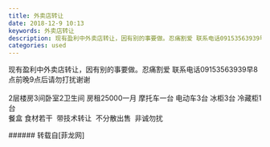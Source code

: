 ```yaml
---
title: 外卖店转让
date: 2018-12-9 10:13
keywords: 外卖店转让
description: 现有盈利中外卖店转让，因有别的事要做。忍痛割爱 联系电话09153563939早8点前晚9点后请勿打扰谢谢2层楼房3间卧室2卫生间 房租25000一月 摩托车一台 电动车3台 冰柜3台 冷藏柜1台餐盒 食材若干  带技术转让  不分散出售  非诚勿扰
categories: used
---
```

<td class="t_f" id="postmessage_2434927">

现有盈利中外卖店转让，因有别的事要做。忍痛割爱 联系电话09153563939早8点前晚9点后请勿打扰谢谢<br/>
<br/>
2层楼房3间卧室2卫生间 房租25000一月 摩托车一台 电动车3台 冰柜3台 冷藏柜1台<br/>
餐盒 食材若干  带技术转让  不分散出售  非诚勿扰<br/>
</td>
###### 转载自[菲龙网]